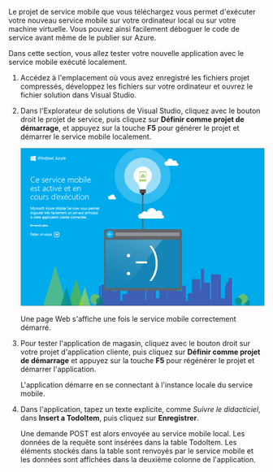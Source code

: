 
Le projet de service mobile que vous téléchargez vous permet d'exécuter votre nouveau service mobile sur votre ordinateur local ou sur votre machine virtuelle. Vous pouvez ainsi facilement déboguer le code de service avant même de le publier sur Azure.

Dans cette section, vous allez tester votre nouvelle application avec le service mobile exécuté localement.

1. Accédez à l'emplacement où vous avez enregistré les fichiers projet compressés, développez les fichiers sur votre ordinateur et ouvrez le fichier solution dans Visual Studio.

2. Dans l'Explorateur de solutions de Visual Studio, cliquez avec le bouton droit le projet de service, puis cliquez sur **Définir comme projet de démarrage**, et appuyez sur la touche **F5** pour générer le projet et démarrer le service mobile localement.

	![](./media/mobile-services-dotnet-backend-test-local-service-dotnet/mobile-service-startup.png)

	Une page Web s'affiche une fois le service mobile correctement démarré.

3. Pour tester l'application de magasin, cliquez avec le bouton droit sur votre projet d'application cliente, puis cliquez sur **Définir comme projet de démarrage** et appuyez sur la touche **F5** pour régénérer le projet et démarrer l'application.

	L'application démarre en se connectant à l'instance locale du service mobile.

4. Dans l'application, tapez un texte explicite, comme _Suivre le didacticiel_, dans **Insert a TodoItem**, puis cliquez sur **Enregistrer**.

	Une demande POST est alors envoyée au service mobile local. Les données de la requête sont insérées dans la table TodoItem. Les éléments stockés dans la table sont renvoyés par le service mobile et les données sont affichées dans la deuxième colonne de l'application.

<!---HONumber=Oct15_HO3-->